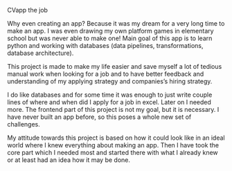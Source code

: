 CVapp the job 

Why even creating an app? Because it was my dream for a very long time to make an app. I was even drawing my own platform games in elementary school but was never able to make one! Main goal of this app is to learn python and working with databases (data pipelines, transformations, database architecture).

This project is made to make my life easier and save myself a lot of tedious manual work when looking for a job and to have better feedback and understanding of my applying strategy and companies’s hiring strategy.

I do like databases and for some time it was enough to just write couple lines of where and when did I apply for a job in excel. Later on I needed more. The frontend part of this project is not my goal, but it is necessary. I have never built an app before, so this poses a whole new set of challenges.

My attitude towards this project is based on how it could look like in an ideal world where I knew everything about making an app. Then I have took the core part which I needed most and started there with what I already knew or at least had an idea how it may be done.
